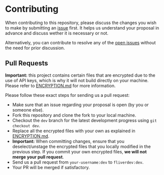 # Contributing

When contributing to this repository, please discuss the changes you wish to make by submitting an [issue](https://github.com/fliverdev/driver/issues) first. It helps us understand your proposal in advance and discuss wether it is necessary or not.

Alternatively, you can contribute to resolve any of the [open issues](https://github.com/fliverdev/driver/issues) without the need for prior discussion.

## Pull Requests

**Important:** this project contains certain files that are encrypted due to the use of API keys, which is why it will not build directly on your machine. Please refer to [ENCRYPTION.md](ENCRYPTION.md) for more information.

Please follow these exact steps for sending us a pull request:

-   Make sure that an issue regarding your proposal is open (by you or someone else).
-   Fork this repository and clone the fork to your local machine.
-   Checkout the `dev` branch for the latest development progress using `git checkout dev`.
-   Replace all the encrypted files with your own as explained in [ENCRYPTION.md](ENCRYPTION.md).
-   **Important:** When committing changes, ensure that you deselect/unstage the encrypted files that you locally modified in the previous step. If you commit your own encrypted files, **we will not merge your pull request**.
-   Send us a pull request from `your-username:dev` to `fliverdev:dev`.
-   Your PR will be merged if satisfactory.
